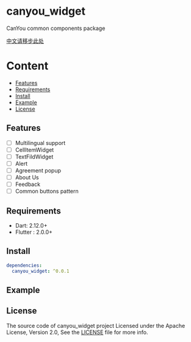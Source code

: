 # canyou_widget

CanYou common components package

[中文请移步此处](./README_CN.md)

# Content

- [Features](#features)
- [Requirements](#requirements)
- [Install](#install)
- [Example](#example)
- [License](#license)

## Features

* [ ] Multilingual support
* [ ] CellItemWidget
* [ ] TextFildWidget
* [ ] Alert
* [ ] Agreement popup 
* [ ] About Us
* [ ] Feedback
* [ ] Common buttons pattern

## Requirements

- Dart: 2.12.0+
- Flutter : 2.0.0+

## Install

```yaml
dependencies:
  canyou_widget: ^0.0.1
```

## Example


## License

The source code of canyou_widget project Licensed under the Apache License, Version 2.0,
See the [LICENSE](./LICENSE) file for more info.